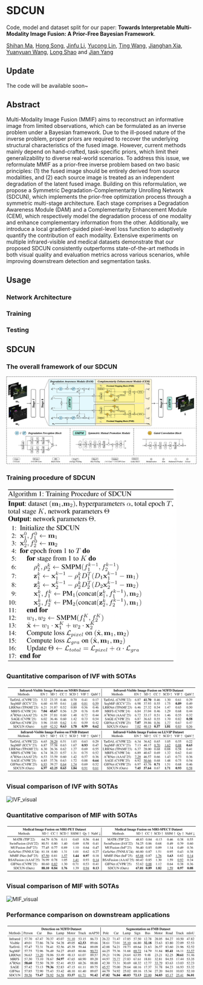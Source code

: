 # SDCUN
Code, model and dataset split for our paper: **Towards Interpretable Multi-Modality Image Fusion: A Prior-Free Bayesian Framework**.

[Shihan Ma](https://github.com/op-dog/SDCUN), [Hong Song](https://www.inavilab.com/teachers/sh.html), [Jinfu Li](https://github.com/Bitlijinfu), [Yucong Lin](https://www.inavilab.com/teachers/lyc.html), [Ting Wang](https://openreview.net/profile?id=~Ting_Wang25), [Jianghan Xia](https://github.com/DarkIceField), [Yuanyuan Wang](https://www.inavilab.com/teachers/wyy.html), [Long Shao](https://www.inavilab.com/teachers/sl.html) and [Jian Yang](https://www.inavilab.com/teachers/yj.html)

## Update

The code will be available soon~

## Abstract
Multi-Modality Image Fusion (MMIF) aims to reconstruct an informative image from limited observations, which can be formulated as an inverse problem under a Bayesian framework. Due to the ill-posed nature of the inverse problem, proper priors are required to recover the underlying structural characteristics of the fused image. However, current methods mainly depend on hand-crafted, task-specific priors, which limit their generalizability to diverse real-world scenarios. To address this issue, we reformulate MMIF as a prior-free inverse problem based on two basic principles: (1) the fused image should be entirely derived from source modalities, and (2) each source image is treated as an independent degradation of the latent fused image. Building on this reformulation, we propose a Symmetric Degradation-Complementarity Unrolling Network (SDCUN), which implements the prior-free optimization process through a symmetric multi-stage architecture. Each stage comprises a Degradation Awareness Module (DAM) and a Complementarity Enhancement Module (CEM), which respectively model the degradation process of one modality and enhance complementary information from the other. Additionally, we introduce a local gradient-guided pixel-level loss function to adaptively quantify the contribution of each modality. Extensive experiments on multiple infrared-visible and medical datasets demonstrate that our proposed SDCUN consistently outperforms state-of-the-art methods in both visual quality and evaluation metrics across various scenarios, while improving downstream detection and segmentation tasks.

## Usage
### Network Architecture
### Training
### Testing

## SDCUN
### The overall framework of our SDCUN

![SDCUN](./Figures/framework.png)

### Training procedure of SDCUN

<img src="./Figures/training_procedure.png" alt="training_procedure" width="450">

### Quantitative comparison of IVF with SOTAs

![metrics_IVF](./Figures/metrics_IVF.png)

### Visual comparison of IVF with SOTAs

![IVF_visual](./Figures/visual_IVF.png)

### Quantitative comparison of MIF with SOTAs

![metrics_MIF](./Figures/metrics_MIF.png)

### Visual comparison of MIF with SOTAs

![MIF_visual](./Figures/visual_MIF.png)

### Performance comparison on downstream applications

![downstream applications](./Figures/metrics_downstream.png)
